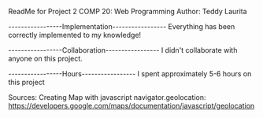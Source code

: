 ReadMe for Project 2
COMP 20: Web Programming
Author: Teddy Laurita

-----------------Implementation-----------------
Everything has been correctly implemented to my knowledge!

-----------------Collaboration-----------------
I didn't collaborate with anyone on this project.

-----------------Hours-----------------
I spent approximately 5-6 hours on this project

Sources:
    Creating Map with javascript navigator.geolocation:
        https://developers.google.com/maps/documentation/javascript/geolocation
